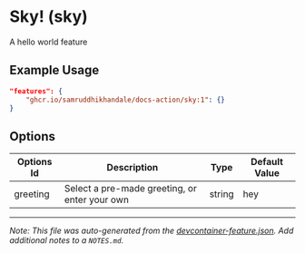 

# Sky! (sky)

A hello world feature

## Example Usage

```json
"features": {
    "ghcr.io/samruddhikhandale/docs-action/sky:1": {}
}
```

## Options

| Options Id | Description | Type | Default Value |
|-----|-----|-----|-----|
| greeting | Select a pre-made greeting, or enter your own | string | hey |



---

_Note: This file was auto-generated from the [devcontainer-feature.json](https://github.com/samruddhikhandale/docs-action/blob/main/src/sky/devcontainer-feature.json).  Add additional notes to a `NOTES.md`._
